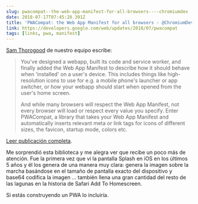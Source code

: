 ```yaml
---
slug: pwacompat--the-web-app-manifest-for-all-browsers----chromiumdev
date: 2018-07-17T07:45:28.391Z
title: 'PWACompat: the Web App Manifest for all browsers - @ChromiumDev'
link: https://developers.google.com/web/updates/2018/07/pwacompat
tags: [links, pwa, manifest]
---
```

[Sam Thorogood](https://dev.to/samthor) de nuestro equipo escribe:

> You've designed a webapp, built its code and service worker, and finally added the Web App Manifest to describe how it should behave when 'installed' on a user's device. This includes things like high-resolution icons to use for e.g. a mobile phone's launcher or app switcher, or how your webapp should start when opened from the user's home screen.
> 
> And while many browsers will respect the Web App Manifest, not every browser will load or respect every value you specify. Enter PWACompat, a library that takes your Web App Manifest and automatically inserts relevant meta or link tags for icons of different sizes, the favicon, startup mode, colors etc.


[Leer publicación completa](https://developers.google.com/web/updates/2018/07/pwacompat).

Me sorprendió esta biblioteca y me alegra ver que recibe un poco más de atención. Fue la primera vez que vi la pantalla Splash en iOS en los últimos 5 años y él los genera de una manera muy clara: genera la imagen sobre la marcha basándose en el tamaño de pantalla exacto del dispositivo y base64 codifica la imagen ... también llena una gran cantidad del resto de las lagunas en la historia de Safari Add To Homescreen.

Si estás construyendo un PWA lo incluiría.

